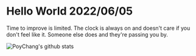 # Hello World 2022/06/05

Time to improve is limited. The clock is always on and doesn't care if you don't feel like it. Someone else does and they're passing you by.

![PoyChang's github stats](https://github-readme-stats.vercel.app/api?username=poychang&show_icons=true&theme=dracula)
